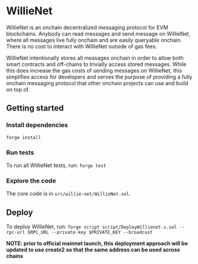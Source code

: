 # WillieNet

WillieNet is an onchain decentralized messaging protocol for EVM blockchains. Anybody can read messages and send message on WillieNet, where all messages live fully onchain and are easily queryable onchain. There is no cost to interact with WillieNet outside of gas fees.

WillieNet intentionally stores all messages onchain in order to allow both smart contracts and off-chains to trivially access stored messages. While this does increase the gas costs of sending messages on WillieNet, this simplifies access for developers and serves the purpose of providing a fully onchain messaging protocol that other onchain projects can use and build on top of.

## Getting started

### Install dependencies

`forge install`

### Run tests

To run all WillieNet tests, run: `forge test`

### Explore the code

The core code is in `src/willie-net/WillieNet.sol`.

## Deploy

To deploy WillieNet, run: `forge script script/DeployWillienet.s.sol --rpc-url $RPC_URL --private-key $PRIVATE_KEY --broadcast`

**NOTE: prior to official mainnet launch, this deployment approach will be updated to use create2 so that the same address can be used across chains**

